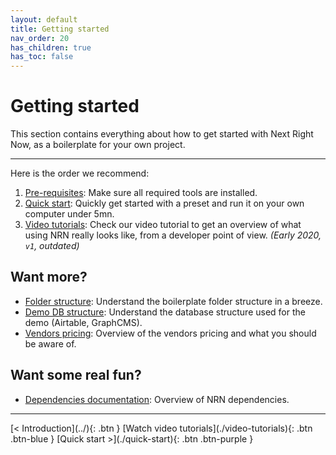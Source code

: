 ```yaml
---
layout: default
title: Getting started
nav_order: 20
has_children: true
has_toc: false
---
```


# Getting started

<div class="code-example" markdown="1">
This section contains everything about how to get started with Next Right Now, as a boilerplate for your own project.
</div>

---

Here is the order we recommend:

1. [Pre-requisites](./pre-requisites): Make sure all required tools are installed.
1. [Quick start](./quick-start): Quickly get started with a preset and run it on your own computer under 5mn.
1. [Video tutorials](./video-tutorials): Check our video tutorial to get an overview of what using NRN really looks like, from a developer point of view. _(Early 2020, `v1`, outdated)_

## Want more?

- [Folder structure](../reference/folder-structure): Understand the boilerplate folder structure in a breeze.
- [Demo DB structure](../reference/demo-database-structure): Understand the database structure used for the demo (Airtable, GraphCMS).
- [Vendors pricing](../reference/vendors): Overview of the vendors pricing and what you should be aware of.

## Want some real fun?

- [Dependencies documentation](../reference/dependencies): Overview of NRN dependencies.

---

<div class="pagination-section">
    <span class="fs-4" markdown="1">
    [< Introduction](../){: .btn }
    </span>
    <span class="fs-4" markdown="1">
    [Watch video tutorials](./video-tutorials){: .btn .btn-blue }
    </span>
    <span class="fs-4" markdown="1">
    [Quick start >](./quick-start){: .btn .btn-purple }
    </span>
</div>
